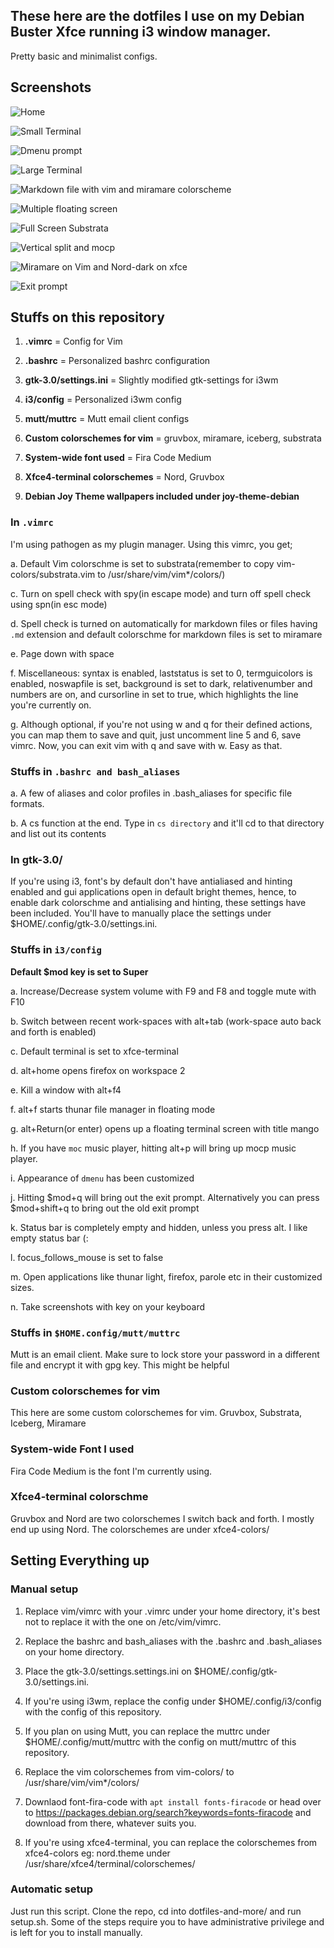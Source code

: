 ## These here are the dotfiles I use on my Debian Buster Xfce running i3 window manager.

Pretty basic and minimalist configs. 

## Screenshots

![Home](screenshots/home.png)

![Small Terminal](screenshots/small-term.png)

![Dmenu prompt](screenshots/dmenu-prompt.png)

![Large Terminal](screenshots/large-term.png)

![Markdown file with vim and miramare colorscheme](screenshots/markdown-and-mini.png)

![Multiple floating screen](screenshots/multi-float.png)

![Full Screen Substrata](screenshots/full-screen-substrata.png)

![Vertical split and mocp](screenshots/vsplit-and-mocp.png)

![Miramare on Vim and Nord-dark on xfce](screenshots/mira-and-nord.png)

![Exit prompt](screenshots/exit-prompt.png)

## Stuffs on this repository

1. **.vimrc** = Config for Vim

2. **.bashrc** = Personalized bashrc configuration

3. **gtk-3.0/settings.ini** = Slightly modified gtk-settings for i3wm

4. **i3/config** = Personalized i3wm config

5. **mutt/muttrc** = Mutt email client configs

6. **Custom colorschemes for vim** = gruvbox, miramare, iceberg, substrata

7. **System-wide font used** = Fira Code Medium

8. **Xfce4-terminal colorschemes** = Nord, Gruvbox

9. **Debian Joy Theme wallpapers included under joy-theme-debian** 

### In `.vimrc`

I'm using pathogen as my plugin manager. Using this vimrc, you get;

a. Default Vim colorschme is set to substrata(remember to copy vim-colors/substrata.vim to /usr/share/vim/vim\*/colors/)

c. Turn on spell check with spy(in escape mode) and turn off spell check using spn(in esc mode)

d. Spell check is turned on automatically for markdown files or files having `.md` extension and default colorschme for markdown files is set to miramare

e. Page down with space

f. Miscellaneous: syntax is enabled, laststatus is set to 0, termguicolors is enabled, noswapfile is set, background is set to dark, relativenumber and numbers are on, and cursorline in set to true, which highlights the line you're currently on.

g. Although optional, if you're not using w and q for their defined actions, you can map them to save and quit, just uncomment line 5 and 6, save vimrc. Now, you can exit vim with q and save with w. Easy as that.

### Stuffs in `.bashrc and bash_aliases`

a. A few of aliases and color profiles in .bash_aliases for specific file formats.

b. A cs function at the end. Type in `cs directory` and it'll cd to that directory and list out its contents

### In gtk-3.0/

If you're using i3, font's by default don't have antialiased and hinting enabled and gui applications open in default bright themes, hence, to enable dark colorschme and antialising and hinting, these settings have been included. You'll have to manually place the settings under $HOME/.config/gtk-3.0/settings.ini.

### Stuffs in `i3/config`

**Default $mod key is set to Super**

a. Increase/Decrease system volume with F9 and F8 and toggle mute with F10

b. Switch between recent work-spaces with alt+tab (work-space auto back and forth is enabled)

c. Default terminal is set to xfce-terminal

d. alt+home opens firefox on workspace 2

e. Kill a window with alt+f4

f. alt+f starts thunar file manager in floating mode

g. alt+Return(or enter) opens up a floating terminal screen with title mango

h. If you have `moc` music player, hitting alt+p will bring up mocp music player.

i. Appearance of `dmenu` has been customized

j. Hitting $mod+q will bring out the exit prompt. Alternatively you can press $mod+shift+q to bring out the old exit prompt

k. Status bar is completely empty and hidden, unless you press alt. I like empty status bar (:

l. focus_follows_mouse is set to false

m. Open applications like thunar light, firefox, parole etc in their customized sizes.

n. Take screenshots with <Print> key on your keyboard

### Stuffs in `$HOME.config/mutt/muttrc`

Mutt is an email client. Make sure to lock store your password in a different file and encrypt it with gpg key. This might be helpful

### Custom colorschemes for vim

This here are some custom colorschemes for vim. Gruvbox, Substrata, Iceberg, Miramare

### System-wide Font I used

Fira Code Medium is the font I'm currently using.

### Xfce4-terminal colorschme

Gruvbox and Nord are two colorschemes I switch back and forth. I mostly end up using Nord. The colorschemes are under xfce4-colors/

## Setting Everything up

### Manual setup

1. Replace vim/vimrc with your .vimrc under your home directory, it's best not to replace it with the one on /etc/vim/vimrc.

3. Replace the bashrc and bash_aliases with the .bashrc and .bash_aliases on your home directory.

4. Place the gtk-3.0/settings.settings.ini on $HOME/.config/gtk-3.0/settings.ini. 

5. If you're using i3wm, replace the config under $HOME/.config/i3/config with the config of this repository. 

6. If you plan on using Mutt, you can replace the muttrc under $HOME/.config/mutt/muttrc with the config on mutt/muttrc of this repository.

7. Replace the vim colorschemes from vim-colors/ to /usr/share/vim/vim\*/colors/

8. Downlaod font-fira-code with `apt install fonts-firacode` or head over to https://packages.debian.org/search?keywords=fonts-firacode and download from there, whatever suits you.

9. If you're using xfce4-terminal, you can replace the colorschemes from xfce4-colors eg: nord.theme under /usr/share/xfce4/terminal/colorschemes/

### Automatic setup

Just run this script. Clone the repo, cd into dotfiles-and-more/ and run setup.sh. Some of the steps require you to have administrative privilege and is left for you to install manually.
